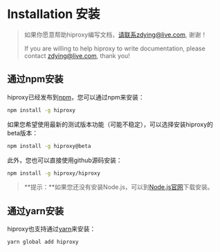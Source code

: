 # Installation 安装

> 如果你愿意帮助hiproxy编写文档，请联系zdying@live.com, 谢谢！
>
> If you are willing to help hiproxy to write documentation, please contact zdying@live.com, thank you!

## 通过npm安装

hiproxy已经发布到[npm](https://www.npmjs.com/)，您可以通过npm来安装：
```bash
npm install -g hiproxy
```

如果您希望使用最新的测试版本功能（可能不稳定），可以选择安装hiproxy的beta版本：
```bash
npm install -g hiproxy@beta
```

此外，您也可以直接使用github源码安装：
```bash
npm install -g hiproxy/hiproxy
```

> **提示：**如果您还没有安装Node.js，可以到[Node.js官网](https://nodejs.org/en/)下载安装。

## 通过yarn安装

hiproxy也支持通过[yarn](https://yarnpkg.com)来安装：
```bash
yarn global add hiproxy
```
